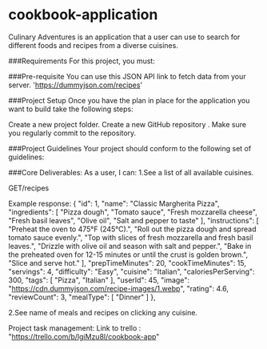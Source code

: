 # cookbook-application

Culinary Adventures is an application that a user can use to search for different foods and recipes from a diverse cuisines.

###Requirements For this project, you must:

###Pre-requisite You can use this JSON API link to fetch data from your server. 'https://dummyjson.com/recipes'

###Project Setup Once you have the plan in place for the application you want to build take the following steps:

Create a new project folder. Create a new GitHub repository . Make sure you regularly commit to the repository.

###Project Guidelines Your project should conform to the following set of guidelines:

###Core Deliverables: As a user, I can: 
1.See a list of all available cuisines. 


 GET/recipes

Example response: { "id": 1, "name": "Classic Margherita Pizza", "ingredients": [ "Pizza dough", "Tomato sauce", "Fresh mozzarella cheese", "Fresh basil leaves", "Olive oil", "Salt and pepper to taste" ], "instructions": [ "Preheat the oven to 475°F (245°C).", "Roll out the pizza dough and spread tomato sauce evenly.", "Top with slices of fresh mozzarella and fresh basil leaves.", "Drizzle with olive oil and season with salt and pepper.", "Bake in the preheated oven for 12-15 minutes or until the crust is golden brown.", "Slice and serve hot." ], "prepTimeMinutes": 20, "cookTimeMinutes": 15, "servings": 4, "difficulty": "Easy", "cuisine": "Italian", "caloriesPerServing": 300, "tags": [ "Pizza", "Italian" ], "userId": 45, "image": "https://cdn.dummyjson.com/recipe-images/1.webp", "rating": 4.6, "reviewCount": 3, "mealType": [ "Dinner" ] },

2.See name of meals and recipes on clicking any cuisine.

Project task management:
Link to trello : "https://trello.com/b/lgiMzu8l/cookbook-app"